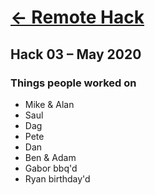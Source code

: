 ---
---

# [&larr; Remote Hack](/)

## Hack 03 – May 2020

### Things people worked on

- Mike & Alan
- Saul
- Dag
- Pete
- Dan
- Ben & Adam
- Gabor bbq'd
- Ryan birthday'd
